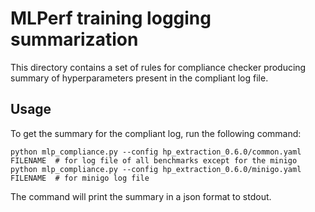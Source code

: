 # MLPerf training logging summarization

This directory contains a set of rules for compliance checker
producing summary of hyperparameters present in the compliant log file.

## Usage
To get the summary for the compliant log, run the following command:

    python mlp_compliance.py --config hp_extraction_0.6.0/common.yaml FILENAME  # for log file of all benchmarks except for the minigo
    python mlp_compliance.py --config hp_extraction_0.6.0/minigo.yaml FILENAME  # for minigo log file

The command will print the summary in a json format to stdout.
